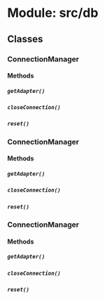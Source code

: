 # Module: src/db

## Classes

### ConnectionManager

#### Methods

##### `getAdapter()`

##### `closeConnection()`

##### `reset()`


### ConnectionManager

#### Methods

##### `getAdapter()`

##### `closeConnection()`

##### `reset()`


### ConnectionManager

#### Methods

##### `getAdapter()`

##### `closeConnection()`

##### `reset()`


